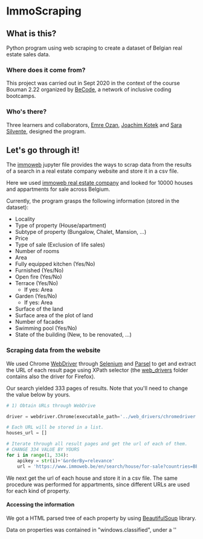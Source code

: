 # ImmoScraping

## What is this?

Python program using web scraping to create a dataset of Belgian real estate sales data.   

### Where does it come from?

This project was carried out in Sept 2020 in the context of the course Bouman 2.22 organized by [BeCode](https://github.com/becodeorg), a network of inclusive coding bootcamps.

### Who's there?

Three learners and collaborators, [Emre Ozan](https://github.com/mremreozan), [Joachim Kotek](https://github.com/jotwo) and [Sara Silvente](https://github.com/silventesa), designed the program.


## Let's go through it!

The [immoweb](https://github.com/mremreozan/immoweb_scraping/blob/master/immoweb.ipynb) jupyter file provides the ways to scrap data from the results of a search in a real estate company website and store it in a csv file.

Here we used [immoweb real estate company](https://www.immoweb.be/en) and looked for 10000 houses and appartments for sale across Belgium.

Currently, the program grasps the following information (stored in the dataset):
- Locality
- Type of property (House/apartment)
- Subtype of property (Bungalow, Chalet, Mansion, ...)
- Price
- Type of sale (Exclusion of life sales)
- Number of rooms
- Area
- Fully equipped kitchen (Yes/No)
- Furnished (Yes/No)
- Open fire (Yes/No)
- Terrace (Yes/No) 
    - If yes: Area
- Garden (Yes/No)
   - If yes: Area
- Surface of the land
- Surface area of the plot of land
- Number of facades
- Swimming pool (Yes/No)
- State of the building (New, to be renovated, ...)


### Scraping data from the website

We used Chrome [WebDriver](https://www.selenium.dev/documentation/en/webdriver/) through [Selenium](https://www.selenium.dev/documentation/en/) and [Parsel](https://parsel.readthedocs.io/en/latest/) to get and extract the URL of each result page using XPath selector (the [web_drivers](https://github.com/silventesa/Challenge-collecting-data/tree/master/web_drivers) folder contains also the driver for Firefox).

Our search yielded 333 pages of results. Note that you'll need to change the value below by yours. 

```python
# 1) Obtain URLs through WebDrive

driver = webdriver.Chrome(executable_path='../web_drivers/chromedriver.exe')

# Each URL will be stored in a list.
houses_url = []

# Iterate through all result pages and get the url of each of them. 
# CHANGE 334 VALUE BY YOURS
for i in range(1, 334):
    apikey = str(i)+'&orderBy=relevance'
    url = 'https://www.immoweb.be/en/search/house/for-sale?countries=BE&page='+apikey
```

We next get the url of each house and store it in a csv file. The same procedure was performed for appartments, since different URLs are used for each kind of property.

#### Accessing the information

We got a HTML parsed tree of each property by using [BeautifulSoup](https://www.crummy.com/software/BeautifulSoup/bs4/doc/#) library.

Data on properties was contained in "windows.classified", under a ''<script>'' tag. 

![HTML_PROPERTY_WINDOW_CLASSIFIED](/screenshots/window_classified_good.png)

We selected this bunch of text and converted it into a python dictionary, where keys = features of properties and values = values (check features dict layout [here]()

```python
    def house_dict(self):
        '''
        Define a method that creates the dictionary with attributes as keys and houses' values as values
        '''
        try:
            # The relevant info is under a "script" tag in the website
            result_set = self.soup.find_all('script',attrs={"type" :"text/javascript"})
            
            # Iterate through the "script" tags found and keep the one containing the substring "window.classified"
            # which contains all the relevant info
            for tag in result_set:
                if 'window.classified' in str(tag.string):
                    window_classified = tag
                    #when we've found the right tag we can stop the loop earlier
            
            
            # Access to the string attribute of the tag and remove leading and trailing whitespaces (strip)break
            wcs = window_classified.string
            wcs.strip()
            
            # Keep only the part of the string that will be converted into a dictionary
            wcs = wcs[wcs.find("{"):wcs.rfind("}")+1]
            
            # Convert it into a dictionary through json library
            house_dict = json.loads(wcs)
            return house_dict
        except:
            return None
```

We defined `HouseApartmentScraping` class and used class methods to get each property attribute (and store it as a dictionary value) through an iteration performed on the URLs that were previously stored in the csv file.

```python

# Example with number of rooms

    def num_rooms(self):
        try:
            return int(self.house_dict['property']['bedroomCount'])
        except:
            return None
```

Store values into a `defaultdict()`

```python
houses_apartments_dict = defaultdict(list)

with open('../csv_files/houses_apartments_urls.csv', 'r') as file:
    url = file.readline()
    while url != "":
        
        houses_class = HouseApartmentScraping(url)
        
        houses_apartments_dict['Locality'].append(houses_class.locality)
        houses_apartments_dict['Type of property'].append(houses_class.type_property)
        houses_apartments_dict['Subtype of property'].append(houses_class.subtype)
        houses_apartments_dict['Price'].append(houses_class.price)
        
        ...
```

#### Store data in a csv file

We finally converted our dict into a pandas DataFrame and saved it as a csv.

![FINAL_CSV_PANDAS](/screenshots/store_csv_pandas.png)
